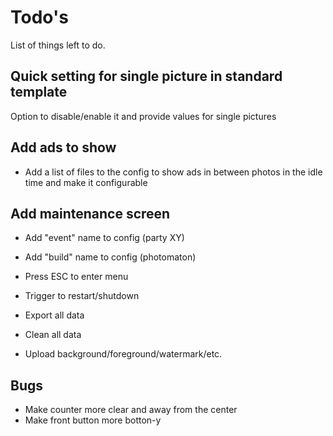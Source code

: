 # Todo's

List of things left to do.

## Quick setting for single picture in standard template

Option to disable/enable it and provide values for single pictures

## Add ads to show

- Add a list of files to the config to show ads in between photos in the idle time and make it configurable

## Add maintenance screen

- Add "event" name to config (party XY)
- Add "build" name to config (photomaton)

- Press ESC to enter menu
- Trigger to restart/shutdown
- Export all data
- Clean all data
- Upload background/foreground/watermark/etc.

## Bugs

- Make counter more clear and away from the center
- Make front button more botton-y